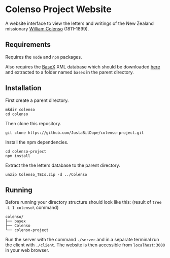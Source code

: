 # Colenso Project Website

A website interface to view the letters and writings of the New Zealand missionary [William Colenso](https://en.wikipedia.org/wiki/William_Colenso) (1811-1899).

## Requirements
Requires the `node` and `npm` packages.

Also requires the [BaseX](http://basex.org/products/download/all-downloads/) XML database which should be downloaded [here](http://files.basex.org/releases/8.4.1/BaseX841.zip) and extracted to a folder named `basex` in the parent directory.

## Installation
First create a parent directory.
```
mkdir colenso
cd colenso
```
Then clone this repository.
```
git clone https://github.com/JustaBitDope/colenso-project.git
```
Install the npm dependencies.
```
cd colenso-project
npm install
```
Extract the the letters database to the parent directory.
```
unzip Colenso_TEIs.zip -d ../Colenso
```

## Running
Before running your directory structure should look like this:
(result of `tree -L 1 colenso\` command)
```
colenso/
├── basex
├── Colenso
└── colenso-project
```

Run the server with the command `./server` and in a separate terminal run the client with `./client`. The website is then accessible from `localhost:3000` in your web browser.
